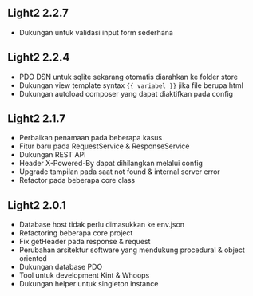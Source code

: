 ## Light2 2.2.7
- Dukungan untuk validasi input form sederhana

## Light2 2.2.4
- PDO DSN untuk sqlite sekarang otomatis diarahkan ke folder store
- Dukungan view template syntax ```{{ variabel }}``` jika file berupa html
- Dukungan autoload composer yang dapat diaktifkan pada config

## Light2 2.1.7
- Perbaikan penamaan pada beberapa kasus
- Fitur baru pada RequestService & ResponseService
- Dukungan REST API
- Header X-Powered-By dapat dihilangkan melalui config
- Upgrade tampilan pada saat not found & internal server error
- Refactor pada beberapa core class

## Light2 2.0.1
- Database host tidak perlu dimasukkan ke env.json
- Refactoring beberapa core project
- Fix getHeader pada response & request
- Perubahan arsitektur software yang mendukung procedural & object oriented
- Dukungan database PDO
- Tool untuk development Kint & Whoops
- Dukungan helper untuk singleton instance
